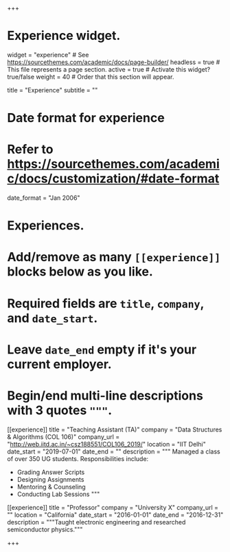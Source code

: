 +++
# Experience widget.
widget = "experience"  # See https://sourcethemes.com/academic/docs/page-builder/
headless = true  # This file represents a page section.
active = true  # Activate this widget? true/false
weight = 40  # Order that this section will appear.

title = "Experience"
subtitle = ""

# Date format for experience
#   Refer to https://sourcethemes.com/academic/docs/customization/#date-format
date_format = "Jan 2006"

# Experiences.
#   Add/remove as many `[[experience]]` blocks below as you like.
#   Required fields are `title`, `company`, and `date_start`.
#   Leave `date_end` empty if it's your current employer.
#   Begin/end multi-line descriptions with 3 quotes `"""`.
[[experience]]
  title = "Teaching Assistant (TA)"
  company = "Data Structures & Algorithms (COL 106)"
  company_url = "http://web.iitd.ac.in/~csz188551/COL106_2019/"
  location = "IIT Delhi"
  date_start = "2019-07-01"
  date_end = ""
  description = """ Managed a class of over 350 UG students.
  Responsibilities include:
  
  * Grading Answer Scripts
  * Designing Assignments
  * Mentoring & Counseling
  * Conducting Lab Sessions
  """

[[experience]]
  title = "Professor"
  company = "University X"
  company_url = ""
  location = "California"
  date_start = "2016-01-01"
  date_end = "2016-12-31"
  description = """Taught electronic engineering and researched semiconductor physics."""

+++
